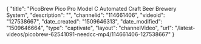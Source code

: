 {
    "title": "PicoBrew Pico Pro Model C Automated Craft Beer Brewery System",
    "description": "",
    "channelid": "114661406",
    "videoid": "127538667",
    "date_created": "1509646313",
    "date_modified": "1509646664",
    "type": "captivate",
    "layout": "channelVideo",
    "url": "\/latest-videos\/picobrew-62541091-needcc-mp4\/114661406-127538667"
}